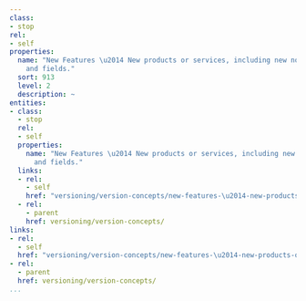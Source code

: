 ```yaml
---
class:
- stop
rel:
- self
properties:
  name: "New Features \u2014 New products or services, including new nodes, edges,
    and fields."
  sort: 913
  level: 2
  description: ~
entities:
- class:
  - stop
  rel:
  - self
  properties:
    name: "New Features \u2014 New products or services, including new nodes, edges,
      and fields."
  links:
  - rel:
    - self
    href: "versioning/version-concepts/new-features-\u2014-new-products-or-services,-including-new-nodes,-edges,-and-fields..md"
  - rel:
    - parent
    href: versioning/version-concepts/
links:
- rel:
  - self
  href: "versioning/version-concepts/new-features-\u2014-new-products-or-services,-including-new-nodes,-edges,-and-fields..md"
- rel:
  - parent
  href: versioning/version-concepts/
...
```

